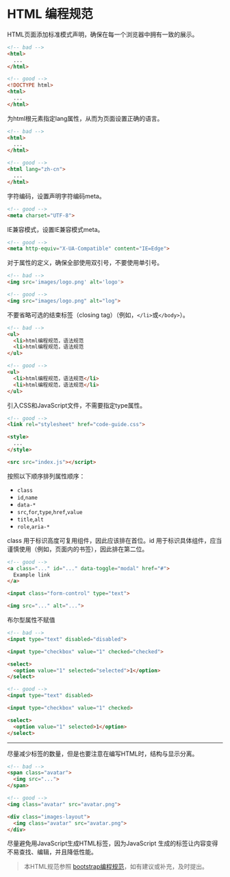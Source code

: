 # HTML 编程规范

HTML页面添加标准模式声明，确保在每一个浏览器中拥有一致的展示。

```HTML
<!-- bad -->
<html>
  ...
</html>

<!-- good -->
<!DOCTYPE html>
<html>
  ...
</html>
```

为html根元素指定lang属性，从而为页面设置正确的语言。

```HTML
<!-- bad -->
<html>
  ...
</html>

<!-- good -->
<html lang="zh-cn">
  ...
</html>
```

字符编码，设置声明字符编码meta。

```HTML
<!-- good -->
<meta charset="UTF-8">
```

IE兼容模式，设置IE兼容模式meta。

```HTML
<!-- good -->
<meta http-equiv="X-UA-Compatible" content="IE=Edge">
```

对于属性的定义，确保全部使用双引号，不要使用单引号。

```HTML
<!-- bad -->
<img src='images/logo.png' alt='logo'>

<!-- good -->
<img src="images/logo.png" alt="log">
```

不要省略可选的结束标签（closing tag）（例如，`</li>`或`</body>`）。

```HTML
<!-- bad -->
<ul>
  <li>html编程规范，语法规范
  <li>html编程规范，语法规范
</ul>  

<!-- good -->
<ul>
  <li>html编程规范，语法规范</li>
  <li>html编程规范，语法规范</li>
</ul>
```

引入CSS和JavaScript文件，不需要指定type属性。

```HTML
<!-- good -->
<link rel="stylesheet" href="code-guide.css">

<style>
  ...
</style>

<src src="index.js"></script>
```

按照以下顺序排列属性顺序：

* `class`
* `id`,`name`
* `data-*`
* `src`,`for`,`type`,`href`,`value`
* `title`,`alt`
* `role`,`aria-*`

class 用于标识高度可复用组件，因此应该排在首位。id 用于标识具体组件，应当谨慎使用（例如，页面内的书签），因此排在第二位。

```HTML
<!-- good -->
<a class="..." id="..." data-toggle="modal" href="#">
  Example link
</a>

<input class="form-control" type="text">

<img src="..." alt="...">
```

布尔型属性不赋值

```HTML
<!-- bad -->
<input type="text" disabled="disabled">

<input type="checkbox" value="1" checked="checked">

<select>
  <option value="1" selected="selected">1</option>
</select>

<!-- good -->
<input type="text" disabled>

<input type="checkbox" value="1" checked>

<select>
  <option value="1" selected>1</option>
</select>
```

---

尽量减少标签的数量，但是也要注意在编写HTML时，结构与显示分离。

```HTML
<!-- bad -->
<span class="avatar">
  <img src="...">
</span>

<!-- good -->
<img class="avatar" src="avatar.png">

<div class="images-layout">
  <img class="avatar" src="avatar.png">
</div>
```

尽量避免用JavaScript生成HTML标签，因为JavaScript 生成的标签让内容变得不易查找、编辑，并且降低性能。

> 本HTML规范参照 [bootstrap编程规范](http://codeguide.bootcss.com/)，如有建议或补充，及时提出。



